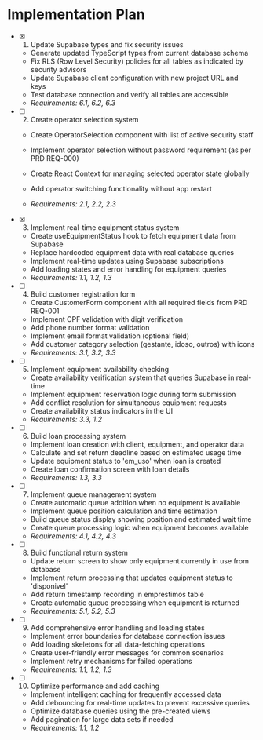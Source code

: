 # Implementation Plan

- [x] 1. Update Supabase types and fix security issues


  - Generate updated TypeScript types from current database schema
  - Fix RLS (Row Level Security) policies for all tables as indicated by security advisors
  - Update Supabase client configuration with new project URL and keys
  - Test database connection and verify all tables are accessible
  - _Requirements: 6.1, 6.2, 6.3_









- [ ] 2. Create operator selection system
  - Create OperatorSelection component with list of active security staff



  - Implement operator selection without password requirement (as per PRD REQ-000)






  - Create React Context for managing selected operator state globally
  - Add operator switching functionality without app restart
  - _Requirements: 2.1, 2.2, 2.3_


- [x] 3. Implement real-time equipment status system






  - Create useEquipmentStatus hook to fetch equipment data from Supabase
  - Replace hardcoded equipment data with real database queries
  - Implement real-time updates using Supabase subscriptions
  - Add loading states and error handling for equipment queries
  - _Requirements: 1.1, 1.2, 1.3_

- [ ] 4. Build customer registration form
  - Create CustomerForm component with all required fields from PRD REQ-001
  - Implement CPF validation with digit verification
  - Add phone number format validation
  - Implement email format validation (optional field)
  - Add customer category selection (gestante, idoso, outros) with icons
  - _Requirements: 3.1, 3.2, 3.3_

- [ ] 5. Implement equipment availability checking
  - Create availability verification system that queries Supabase in real-time
  - Implement equipment reservation logic during form submission
  - Add conflict resolution for simultaneous equipment requests
  - Create availability status indicators in the UI
  - _Requirements: 3.3, 1.2_

- [ ] 6. Build loan processing system
  - Implement loan creation with client, equipment, and operator data
  - Calculate and set return deadline based on estimated usage time
  - Update equipment status to 'em_uso' when loan is created
  - Create loan confirmation screen with loan details
  - _Requirements: 1.3, 3.3_

- [ ] 7. Implement queue management system
  - Create automatic queue addition when no equipment is available
  - Implement queue position calculation and time estimation
  - Build queue status display showing position and estimated wait time
  - Create queue processing logic when equipment becomes available
  - _Requirements: 4.1, 4.2, 4.3_

- [ ] 8. Build functional return system
  - Update return screen to show only equipment currently in use from database
  - Implement return processing that updates equipment status to 'disponivel'
  - Add return timestamp recording in emprestimos table
  - Create automatic queue processing when equipment is returned
  - _Requirements: 5.1, 5.2, 5.3_

- [ ] 9. Add comprehensive error handling and loading states
  - Implement error boundaries for database connection issues
  - Add loading skeletons for all data-fetching operations
  - Create user-friendly error messages for common scenarios
  - Implement retry mechanisms for failed operations
  - _Requirements: 1.1, 1.2, 1.3_

- [ ] 10. Optimize performance and add caching
  - Implement intelligent caching for frequently accessed data
  - Add debouncing for real-time updates to prevent excessive queries
  - Optimize database queries using the pre-created views
  - Add pagination for large data sets if needed
  - _Requirements: 1.1, 1.2_